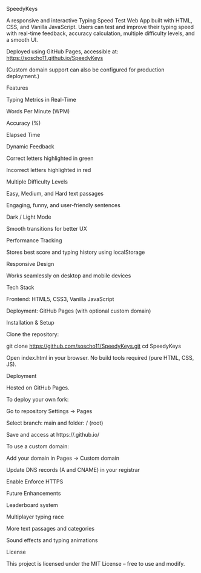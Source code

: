 SpeedyKeys

A responsive and interactive Typing Speed Test Web App built with HTML, CSS, and Vanilla JavaScript.
Users can test and improve their typing speed with real-time feedback, accuracy calculation, multiple difficulty levels, and a smooth UI.

Deployed using GitHub Pages, accessible at:
https://soscho11.github.io/SpeedyKeys

(Custom domain support can also be configured for production deployment.)

Features

Typing Metrics in Real-Time

Words Per Minute (WPM)

Accuracy (%)

Elapsed Time

Dynamic Feedback

Correct letters highlighted in green

Incorrect letters highlighted in red

Multiple Difficulty Levels

Easy, Medium, and Hard text passages

Engaging, funny, and user-friendly sentences

Dark / Light Mode

Smooth transitions for better UX

Performance Tracking

Stores best score and typing history using localStorage

Responsive Design

Works seamlessly on desktop and mobile devices

Tech Stack

Frontend: HTML5, CSS3, Vanilla JavaScript

Deployment: GitHub Pages (with optional custom domain)

Installation & Setup

Clone the repository:

git clone https://github.com/soscho11/SpeedyKeys.git
cd SpeedyKeys


Open index.html in your browser.
No build tools required (pure HTML, CSS, JS).

Deployment

Hosted on GitHub Pages.

To deploy your own fork:

Go to repository Settings → Pages

Select branch: main and folder: / (root)

Save and access at https://<your-username>.github.io/<repo-name>

To use a custom domain:

Add your domain in Pages → Custom domain

Update DNS records (A and CNAME) in your registrar

Enable Enforce HTTPS

Future Enhancements

Leaderboard system

Multiplayer typing race

More text passages and categories

Sound effects and typing animations

License

This project is licensed under the MIT License – free to use and modify.
